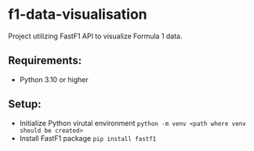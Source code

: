 # f1-data-visualisation
Project utilizing FastF1 API to visualize Formula 1 data.

## Requirements:
- Python 3.10 or higher

## Setup:
- Initialize Python virutal environment
`python -m venv <path where venv should be created>`
- Install FastF1 package
`pip install fastf1`
